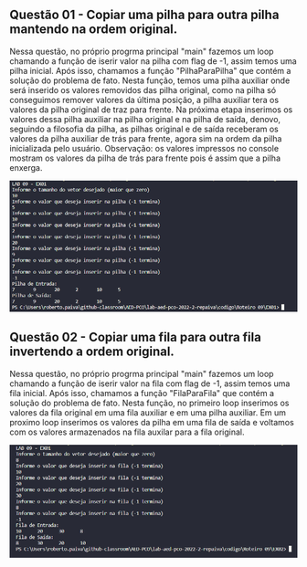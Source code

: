 ## Questão 01 - Copiar uma pilha para outra pilha mantendo na ordem original.

Nessa questão, no próprio progrma principal "main" fazemos um loop chamando a função de iserir valor na pilha com flag de -1, assim temos uma pilha inicial. Após isso, chamamos a função "PilhaParaPilha" que contém a solução do problema de fato. Nesta função, temos uma pilha auxiliar onde será inserido os valores removidos das pilha original, como na pilha só conseguimos remover valores da última posição, a pilha auxiliar tera os valores da pilha original de traz para frente. Na próxima etapa inserimos os valores dessa pilha auxiliar na pilha original e na pilha de saída, denovo, seguindo a filosofia da pilha, as pilhas original e de saída receberam os valores da pilha auxiliar de trás para frente, agora sim na ordem da pilha inicializada pelo usuário. Observação: os valores impressos no console mostram os valores da pilha de trás para frente pois é assim que a pilha enxerga.  

![Print EX 01](img/EX01.png)

## Questão 02 - Copiar uma fila para outra fila invertendo a ordem original.

Nessa questão, no próprio progrma principal "main" fazemos um loop chamando a função de iserir valor na fila com flag de -1, assim temos uma fila inicial. Após isso, chamamos a função "FilaParaFila" que contém a solução do problema de fato. Nesta função, no primeiro loop inserimos os valores da fila original em uma fila auxiliar e em uma pilha auxiliar. Em um proximo loop inserimos os valores da pilha em uma fila de saída e voltamos com os valores armazenados na fila auxilar para a fila original. 

![Print EX 02](img/EX02.png)